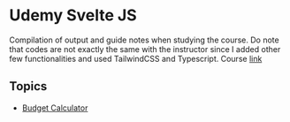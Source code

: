 # Udemy Svelte JS

Compilation of output and guide notes when studying the course. Do note that codes are not exactly the same with the instructor since I added other few functionalities and used TailwindCSS and Typescript. Course [link](https://www.udemy.com/course/svelte-tutorial-and-projects-course)

## Topics

- [Budget Calculator](/budget-calc)